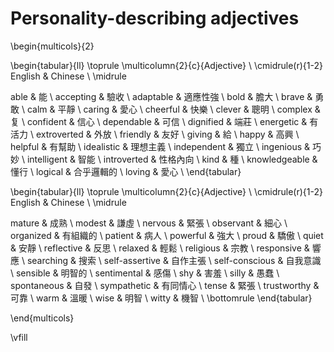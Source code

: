 # Personality-describing adjectives

\begin{multicols}{2}

\begin{tabular}{ll} \toprule
\multicolumn{2}{c}{Adjective} \\ \cmidrule(r){1-2}
English & Chinese \\ \midrule

 able	& 能 \\
 accepting	& 驗收 \\
 adaptable	& 適應性強 \\
 bold	& 膽大 \\
 brave	& 勇敢 \\
 calm	& 平靜 \\
 caring	& 愛心 \\
 cheerful	& 快樂 \\
 clever	& 聰明 \\
 complex	& 复 \\
 confident	& 信心 \\
 dependable	& 可信 \\
 dignified	& 端莊 \\
 energetic	& 有活力 \\
 extroverted	& 外放 \\
 friendly	& 友好 \\
 giving	& 給 \\
 happy	& 高興 \\
 helpful	& 有幫助 \\
 idealistic	& 理想主義 \\
 independent	& 獨立 \\
 ingenious	& 巧妙 \\
 intelligent	& 智能 \\
 introverted	& 性格內向 \\
 kind	& 種 \\
 knowledgeable	& 懂行 \\
 logical	& 合乎邏輯的 \\
 loving	& 愛心 \\
\end{tabular}

\begin{tabular}{ll} \toprule
\multicolumn{2}{c}{Adjective} \\ \cmidrule(r){1-2}
English & Chinese \\ \midrule

 mature	& 成熟 \\
 modest	& 謙虛 \\
 nervous	& 緊張 \\
 observant	& 細心 \\
 organized	& 有組織的 \\
 patient	& 病人 \\
 powerful	& 強大 \\
 proud	& 驕傲 \\
 quiet	& 安靜 \\
 reflective	& 反思 \\
 relaxed	& 輕鬆 \\
 religious	& 宗教 \\
 responsive	& 響應 \\
 searching	& 搜索 \\
 self-assertive	& 自作主張 \\
 self-conscious	& 自我意識 \\
 sensible	& 明智的 \\
 sentimental	& 感傷 \\
 shy	& 害羞 \\
 silly	& 愚蠢 \\
 spontaneous	& 自發 \\
 sympathetic	& 有同情心 \\
 tense	& 緊張 \\
 trustworthy	& 可靠 \\
 warm	& 溫暖 \\
 wise	& 明智 \\
 witty	& 機智 \\ \bottomrule
\end{tabular}

\end{multicols}

\vfill
